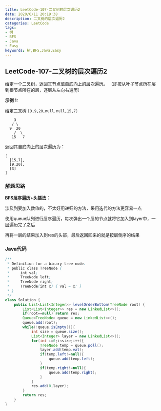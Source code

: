```yaml
---
title: LeetCode-107-二叉树的层次遍历2
date: 2020/6/11 20:19:38
description: 二叉树的层次遍历2
categories: LeetCode
tags: 
- 树
- BFS
- Java
- Easy
keywords: 树,BFS,Java,Easy
---
```


## LeetCode-107-二叉树的层次遍历2

给定一个二叉树，返回其节点值自底向上的层次遍历。 （即按从叶子节点所在层到根节点所在的层，逐层从左向右遍历）

<!--more-->

**示例 1:**

给定二叉树 `[3,9,20,null,null,15,7]`

```
    3
   / \
  9  20
    /  \
   15   7
```

返回其自底向上的层次遍历为：

```
[
  [15,7],
  [9,20],
  [3]
]
```

### 解题思路

**BFS层序遍历+头插法：**

涉及到要加入数值的，不太好用递归的方法，采用迭代的方法更容易一点

使用queue队列进行层序遍历，每次弹出一个层的节点就将它加入到layer中，一层遍历完了之后

再将一层的结果加入到res的头部，最后返回回来的就是按层倒序的结果

### Java代码

```java
/**
 * Definition for a binary tree node.
 * public class TreeNode {
 *     int val;
 *     TreeNode left;
 *     TreeNode right;
 *     TreeNode(int x) { val = x; }
 * }
 */
class Solution {
    public List<List<Integer>> levelOrderBottom(TreeNode root) {
        List<List<Integer>> res = new LinkedList<>();
        if(root==null) return res;
        Queue<TreeNode> queue = new LinkedList<>();
        queue.add(root);
        while(!queue.isEmpty()){
            int size = queue.size();
            List<Integer> layer = new LinkedList<>();
            for(int i=0;i<size;i++){
                TreeNode temp = queue.poll();
                layer.add(temp.val);
                if(temp.left!=null){
                    queue.add(temp.left);
                }
                if(temp.right!=null){
                    queue.add(temp.right);
                }
            }
            res.add(0,layer);
        }
        return res;
    }
}
```
